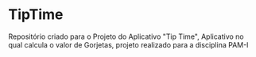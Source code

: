 # TipTime
Repositório criado para o Projeto do Aplicativo "Tip Time", Aplicativo no qual calcula o valor de Gorjetas, projeto realizado para a disciplina PAM-I
